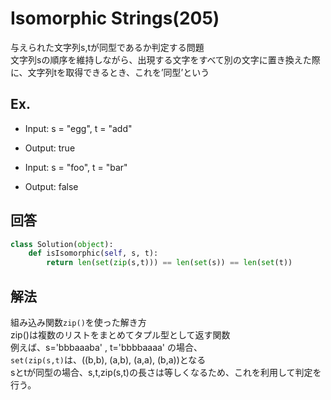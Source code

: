#  Isomorphic Strings(205)
与えられた文字列s,tが同型であるか判定する問題  
文字列sの順序を維持しながら、出現する文字をすべて別の文字に置き換えた際に、文字列tを取得できるとき、これを’同型’という
## Ex.
- Input: s = "egg", t = "add"
- Output: true

- Input: s = "foo", t = "bar"
- Output: false

## 回答
``` python
class Solution(object):
    def isIsomorphic(self, s, t):
        return len(set(zip(s,t))) == len(set(s)) == len(set(t))
```

## 解法
組み込み関数`zip()`を使った解き方  
zip()は複数のリストをまとめてタプル型として返す関数  
例えば、s='bbbaaaba' , t='bbbbaaaa' の場合、  
`set(zip(s,t)`は、((b,b), (a,b), (a,a), (b,a))となる  
sとtが同型の場合、s,t,zip(s,t)の長さは等しくなるため、これを利用して判定を行う。

